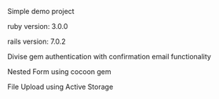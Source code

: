 Simple demo project

ruby version: 3.0.0

rails version: 7.0.2

Divise gem authentication with confirmation email functionality

Nested Form using cocoon gem

File Upload using Active Storage